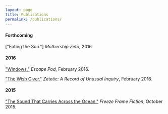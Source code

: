 ```yaml
---
layout: page
title: Publications
permalink: /publications/
---
```


#### Forthcoming

["Eating the Sun."] _Mothership Zeta_, 2016

#### 2016

["Windows."](http://escapepod.org/2016/02/29/ep523-windows/) _Escape Pod_, February 2016.

["The Wish Giver."](https://zeteticrecord.org/2016/02/the-wish-giver/) _Zetetic: A Record of Unusual Inquiry_, February 2016.

#### 2015

["The Sound That Carries Across the Ocean."](http://freezeframefiction.com/read/q6-flash-fiction/the-sound-that-carries-across-the-ocean-by-beth-goder/) _Freeze Frame Fiction_, October 2015.
